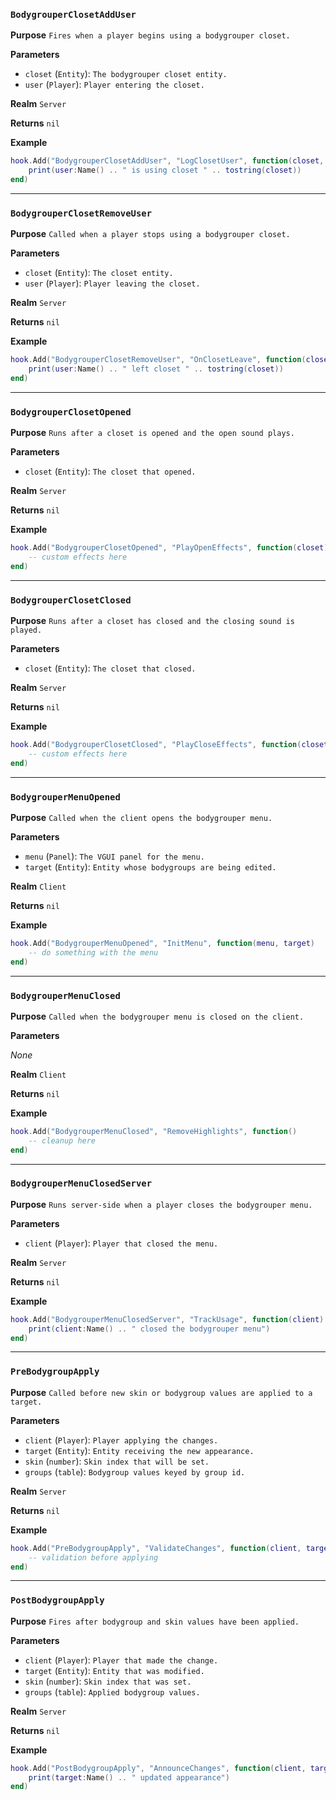 ### `BodygrouperClosetAddUser`

**Purpose**
`Fires when a player begins using a bodygrouper closet.`

**Parameters**

* `closet` (`Entity`): `The bodygrouper closet entity.`
* `user` (`Player`): `Player entering the closet.`

**Realm**
`Server`

**Returns**
`nil`

**Example**

```lua
hook.Add("BodygrouperClosetAddUser", "LogClosetUser", function(closet, user)
    print(user:Name() .. " is using closet " .. tostring(closet))
end)
```

---

### `BodygrouperClosetRemoveUser`

**Purpose**
`Called when a player stops using a bodygrouper closet.`

**Parameters**

* `closet` (`Entity`): `The closet entity.`
* `user` (`Player`): `Player leaving the closet.`

**Realm**
`Server`

**Returns**
`nil`

**Example**

```lua
hook.Add("BodygrouperClosetRemoveUser", "OnClosetLeave", function(closet, user)
    print(user:Name() .. " left closet " .. tostring(closet))
end)
```

---

### `BodygrouperClosetOpened`

**Purpose**
`Runs after a closet is opened and the open sound plays.`

**Parameters**

* `closet` (`Entity`): `The closet that opened.`

**Realm**
`Server`

**Returns**
`nil`

**Example**

```lua
hook.Add("BodygrouperClosetOpened", "PlayOpenEffects", function(closet)
    -- custom effects here
end)
```

---

### `BodygrouperClosetClosed`

**Purpose**
`Runs after a closet has closed and the closing sound is played.`

**Parameters**

* `closet` (`Entity`): `The closet that closed.`

**Realm**
`Server`

**Returns**
`nil`

**Example**

```lua
hook.Add("BodygrouperClosetClosed", "PlayCloseEffects", function(closet)
    -- custom effects here
end)
```

---

### `BodygrouperMenuOpened`

**Purpose**
`Called when the client opens the bodygrouper menu.`

**Parameters**

* `menu` (`Panel`): `The VGUI panel for the menu.`
* `target` (`Entity`): `Entity whose bodygroups are being edited.`

**Realm**
`Client`

**Returns**
`nil`

**Example**

```lua
hook.Add("BodygrouperMenuOpened", "InitMenu", function(menu, target)
    -- do something with the menu
end)
```

---

### `BodygrouperMenuClosed`

**Purpose**
`Called when the bodygrouper menu is closed on the client.`

**Parameters**

*None*

**Realm**
`Client`

**Returns**
`nil`

**Example**

```lua
hook.Add("BodygrouperMenuClosed", "RemoveHighlights", function()
    -- cleanup here
end)
```

---

### `BodygrouperMenuClosedServer`

**Purpose**
`Runs server‑side when a player closes the bodygrouper menu.`

**Parameters**

* `client` (`Player`): `Player that closed the menu.`

**Realm**
`Server`

**Returns**
`nil`

**Example**

```lua
hook.Add("BodygrouperMenuClosedServer", "TrackUsage", function(client)
    print(client:Name() .. " closed the bodygrouper menu")
end)
```

---

### `PreBodygroupApply`

**Purpose**
`Called before new skin or bodygroup values are applied to a target.`

**Parameters**

* `client` (`Player`): `Player applying the changes.`
* `target` (`Entity`): `Entity receiving the new appearance.`
* `skin` (`number`): `Skin index that will be set.`
* `groups` (`table`): `Bodygroup values keyed by group id.`

**Realm**
`Server`

**Returns**
`nil`

**Example**

```lua
hook.Add("PreBodygroupApply", "ValidateChanges", function(client, target, skin, groups)
    -- validation before applying
end)
```

---

### `PostBodygroupApply`

**Purpose**
`Fires after bodygroup and skin values have been applied.`

**Parameters**

* `client` (`Player`): `Player that made the change.`
* `target` (`Entity`): `Entity that was modified.`
* `skin` (`number`): `Skin index that was set.`
* `groups` (`table`): `Applied bodygroup values.`

**Realm**
`Server`

**Returns**
`nil`

**Example**

```lua
hook.Add("PostBodygroupApply", "AnnounceChanges", function(client, target, skin, groups)
    print(target:Name() .. " updated appearance")
end)
```
